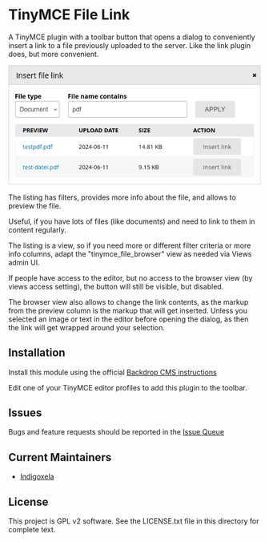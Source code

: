 # TinyMCE File Link

A TinyMCE plugin with a toolbar button that opens a dialog to conveniently
insert a link to a file previously uploaded to the server.
Like the link plugin does, but more convenient.

![Screenshot of the open dialog](https://raw.githubusercontent.com/backdrop-contrib/tinymce_filelink/1.x-1.x/screenshots/tinymce-filelink-dialog.webp)

The listing has filters, provides more info about the file, and allows to
preview the file.

Useful, if you have lots of files (like documents) and need to link to them
in content regularly.

The listing is a view, so if you need more or different filter criteria or more
info columns, adapt the "tinymce_file_browser" view as needed via Views
admin UI.

If people have access to the editor, but no access to the browser view (by
views access setting), the button will still be visible, but disabled.

The browser view also allows to change the link contents, as the markup from
the preview column is the markup that will get inserted.
Unless you selected an image or text in the editor before opening the dialog,
as then the link will get wrapped around your selection.

## Installation

Install this module using the official [Backdrop CMS instructions](https://docs.backdropcms.org/documentation/extend-with-modules)

Edit one of your TinyMCE editor profiles to add this plugin to the toolbar.

## Issues

Bugs and feature requests should be reported in the [Issue Queue](https://github.com/backdrop-contrib/tinymce_filelink/issues)

## Current Maintainers

- [Indigoxela](https://github.com/indigoxela)

## License

This project is GPL v2 software. See the LICENSE.txt file in this directory for complete text.
